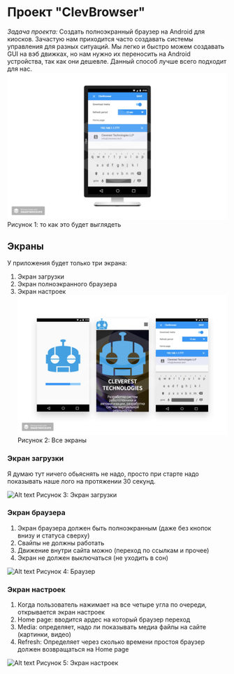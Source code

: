# Проект "ClevBrowser"

*Задача проекта:* Создать полноэкранный браузер на Android для киосков. Зачастую нам приходится часто
создавать системы управления для разных ситуаций. Мы легко и быстро можем создавать GUI на вэб движках, но нам нужно их переносить на Android устройства, так как они дешевле. Данный способ лучше всего подходит для нас.  
![Kiosk](Mockups/kiosk1.jpg?raw=true "Киоск")  
Рисунок 1: то как это будет выглядеть

## Экраны
У приложения будет только три экрана:
1. Экран загрузки
2. Экран полноэкранного браузера
3. Экран настроек
![Alt text](Mockups/all.jpg?raw=true "Экраны")  
Рисунок 2: Все экраны

### Экран загрузки
Я думаю тут ничего обьяснять не надо, просто при старте надо показывать наше лого на протяжении 30 секунд.

![Alt text](Mockups/Loading.jpg?raw=true "Загрузка")
Рисунок 3: Экран загрузки

### Экран браузера
1. Экран браузера должен быть полноэкранным (даже без кнопок внизу и статуса сверху)
2. Свайпы не должны работать
3. Движение внутри сайта можно (переход по ссылкам и прочее)
4. Экран не должен выключаться (не уходить в сон)

![Alt text](Mockups/Browser.jpg?raw=true "Браузер")
Рисунок 4: Браузер

### Экран настроек
1. Когда пользователь нажимает на все четыре угла по очереди, открывается экран настроек
2. Home page: вводится ардес на который браузер переход
3. Media: определяет, надо ли показывать медиа файлы на сайте (картинки, видео)
4. Refresh: Определяет через сколько времени простоя браузер должен возвращаться на Home page  

![Alt text](Mockups/Settings.jpg?raw=true "Настройки")
Рисунок 5: Экран настроек
